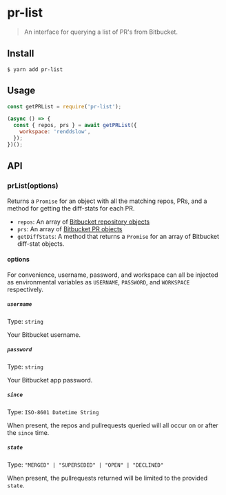 # pr-list

> An interface for querying a list of PR&#39;s from Bitbucket.

## Install

```
$ yarn add pr-list
```

## Usage

```js
const getPRList = require('pr-list');

(async () => {
  const { repos, prs } = await getPRList({
    workspace: 'renddslow',
  });
})();
```

## API

### prList(options)

Returns a `Promise` for an object with all the matching repos, PRs, and a method for getting the diff-stats for each PR.

- `repos`: An array of [Bitbucket repository objects](https://developer.atlassian.com/bitbucket/api/2/reference/resource/repositories/%7Bworkspace%7D#reponses)
- `prs`: An array of [Bitbucket PR objects](https://developer.atlassian.com/bitbucket/api/2/reference/resource/repositories/%7Bworkspace%7D/%7Brepo_slug%7D/pullrequests)
- `getDiffStats`: A method that returns a `Promise` for an array of Bitbucket diff-stat objects.

#### options

For convenience, username, password, and workspace can all be injected as environmental variables as `USERNAME`, `PASSWORD`, and `WORKSPACE` respectively.

##### `username`

Type: `string`

Your Bitbucket username.

##### `password`

Type: `string`

Your Bitbucket app password.

##### `since`

Type: `ISO-8601 Datetime String`

When present, the repos and pullrequests queried will all occur on or after the `since` time.

##### `state`

Type: `"MERGED" | "SUPERSEDED" | "OPEN" | "DECLINED"`

When present, the pullrequests returned will be limited to the provided `state`.
